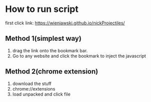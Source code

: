 # How to run script
first click link: https://wieniawski.github.io/nickProjectiles/
## Method 1(simplest way)
1) drag the link onto the bookmark bar.
2) Go to any website and click the bookmark to inject the javascript
## Method 2(chrome extension)
1) download the stuff
2) chrome://extensions
3) load unpacked and click file



